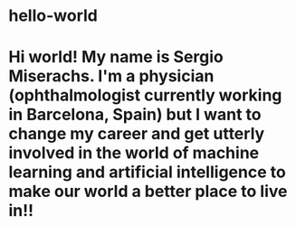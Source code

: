# hello-world

# Hi world! My name is Sergio Miserachs. I'm a physician (ophthalmologist currently working in Barcelona, Spain) but I want to change my career and get utterly involved in the world of machine learning and artificial intelligence to make our world a better place to live in!!

